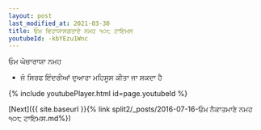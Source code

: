 ```yaml
---
layout: post
last_modified_at: 2021-03-30
title: ਓਮ ਵਿਹਾਯਾਸਗਤਾਏ ਨਮਹ ੧੦੮ ਟਾਇਮਸ
youtubeId: -kbYEzu1Wnc
---
```

 
 
 ਓਮ ਘੋਚਾਰਾਯਾ ਨਮਹ  
 
 -  ਜੋ ਸਿਰਫ ਇੰਦਰੀਆਂ ਦੁਆਰਾ ਮਹਿਸੂਸ ਕੀਤਾ ਜਾ ਸਕਦਾ ਹੈ 
 
  
 
  
 
 
 
 
 
 


{% include youtubePlayer.html id=page.youtubeId %}
 
[Next]({{ site.baseurl }}{% link  split2/_posts/2016-07-16-ਓਮ ਨੈਕਾਤਮਾਣੇ ਨਮਹ ੧੦੮ ਟਾਇਮਸ.md%})
 

